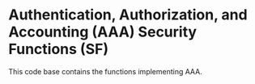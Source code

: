 # Authentication, Authorization, and Accounting (AAA) Security Functions (SF)

This code base contains the functions implementing AAA.
